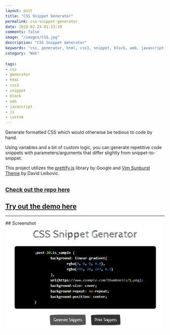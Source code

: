 ```yaml
---
layout: post
title: "CSS Snippet Generator"
permalink: css-snippet-generator
date: 2019-02-24 01:13:19
comments: false
image: "/images/CSS.jpg"
description: "CSS Snippet Generator"
keywords: "css, generator, html, css3, snippet, block, web, javascript, js, custom"
category: "Web"

tags:
- css
- generator
- html
- css3
- snippet
- block
- web
- javascript
- js
- custom
---
```


Generate formatted CSS which would otherwise be tedious to code by hand.

Using variables and a bit of custom logic, you can generate repetitive code snippets with parameters/arguments that differ slightly from snippet-to-snippet.

This project utilizes the <a href="https://github.com/google/code-prettify" target="_blank">prettify.js</a> library by Google and <a href="https://github.com/google/code-prettify/blob/master/styles/sunburst.css" target="_blank">Vim Sunburst Theme</a> by David Leibovic.

## <small><a href="https://github.com/ThatChocolateGuy/CSS-Snippet-Generator" target="_blank">Check out the repo here</a></small>

## <a href="https://thatxrguy.com/CSS-Snippet-Generator/" target="_blank">Try out the demo here</a>
<hr>
## Screenshot
<a href="https://thatxrguy.com/CSS-Snippet-Generator/" target="_blank" alt="Snippet Generator"><img src="/Screenshots/css-generator.PNG?raw=true"></a>